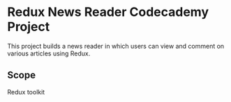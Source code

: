 # Redux News Reader Codecademy Project

This project builds a news reader in which users can view and comment on various articles using Redux.

## Scope
Redux toolkit
